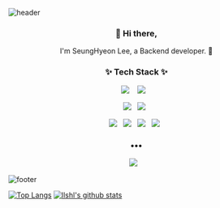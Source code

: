 ![header](https://capsule-render.vercel.app/api?type=wave&color=auto&height=300&section=header&text=HaDong%20Lee&fontSize=90)

<h3 align="center"> 👋 Hi there,</h3>
<p align="center">
I'm SeungHyeon Lee, a Backend developer. 🌱 <br>
</p>

<h3 align="center">✨ Tech Stack ✨ </h3>

<p align="center">
  <img src="https://img.shields.io/badge/java%20-%2314354C.svg?&style=for-the-badge&logo=python&logoColor=white"/>&nbsp;&nbsp;&nbsp;
  <img src="https://img.shields.io/badge/typescript%20-%2343853D.svg?&style=for-the-badge&logo=node.js&logoColor=white"/>&nbsp;&nbsp;&nbsp;
</p>
<p align="center">
  <img src="https://img.shields.io/badge/Spring%20-%2320232a.svg?&style=flat-square&logo=react&logoColor=%2361DAFB"/>&nbsp;&nbsp;
  <img src="https://img.shields.io/badge/express-092E20?style=flat-square&logo=Django&logoColor=white"/>&nbsp;&nbsp;
</p>
<p align="center">
  <img src="https://img.shields.io/badge/mysql%20-%232C5263.svg?&style=flat-square&logo=jenkins&logoColor=white"/>&nbsp;&nbsp;
  <img src="https://img.shields.io/badge/mongoDB%20-%230db7ed.svg?&style=flat-square&logo=docker&logoColor=white"/>&nbsp;&nbsp;
  <img src="https://img.shields.io/badge/AWS%20-%23326ce5.svg?&style=fflat-square&logo=kubernetes&logoColor=white"/>&nbsp;&nbsp;
  <img src="https://img.shields.io/badge/Git%20-%23F37626.svg?&style=flat-square&logo=Jupyter&logoColor=white" />&nbsp;&nbsp;
</p>

<h3 align="center">•••</h3>

<p align="center" align="right">
  <a target="_blank" href="https://llshl.tistory.com/"><img src="https://img.shields.io/badge/Blog-%2312100E.svg?&style=flat-square&logo=dev.to&logoColor=white" /></a>&nbsp;&nbsp;&nbsp;
</p>

![footer](https://capsule-render.vercel.app/api?type=wave&color=auto&height=200&section=footer&text=%20&fontSize=90)

[![Top Langs](https://github-readme-stats.vercel.app/api/top-langs/?username=llshl&layout=demo)](https://github.com/llshl/github-readme-stats)
[![llshl's github stats](https://github-readme-stats.vercel.app/api?username=llshl)](https://github.com/llshl/github-readme-stats)

